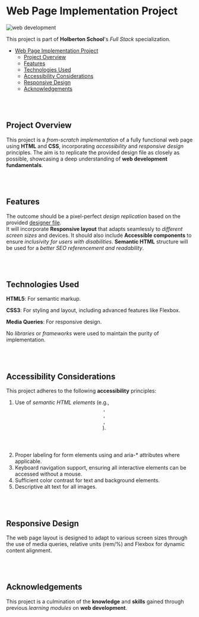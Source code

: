 # Web Page Implementation Project

![web development](https://i.imgur.com/FDJwRDN.png)

This project is part of __Holberton School__'s _Full Stack_ specialization. 

- [Web Page Implementation Project](#web-page-implementation-project)
  - [Project Overview](#project-overview)
  - [Features](#features)
  - [Technologies Used](#technologies-used)
  - [Accessibility Considerations](#accessibility-considerations)
  - [Responsive Design](#responsive-design)
  - [Acknowledgements](#acknowledgements)

<br /><br />

## Project Overview

This project is a _from-scratch implementation_ of a fully functional web page using __HTML__ and __CSS__, incorporating _accessibility_ and _responsive design_ principles. The aim is to replicate the provided design file as closely as possible, showcasing a deep understanding of __web development fundamentals__.

<br /><br />

## Features

The outcome should be a pixel-perfect _design replication_ based on the provided [designer file](https://www.figma.com/design/FfnVADRC9xgI3yiZliTBYZ/Holberton-School---Headphone-company?node-id=0-1&p=f&t=ExLZorhTrkHbZzB7-0). <br />
It will incorporate __Responsive layout__ that adapts seamlessly to _different screen sizes_ and devices. It should also include __Accessible components__ to ensure _inclusivity for users with disabilities_. __Semantic HTML__ structure will be used for a _better SEO referencement and readability_.

<br /><br />

## Technologies Used

__HTML5__: For semantic markup.

__CSS3__: For styling and layout, including advanced features like Flexbox.

__Media Queries__: For responsive design.

No _libraries_ or _frameworks_ were used to maintain the purity of implementation.

<br /><br />

## Accessibility Considerations

This project adheres to the following __accessibility__ principles:

1. Use of _semantic HTML elements_ (e.g., <header>, <main>, <footer>, <section>).
2. Proper labeling for form elements using <label> and aria-* attributes where applicable.
3. Keyboard navigation support, ensuring all interactive elements can be accessed without a mouse.
4. Sufficient color contrast for text and background elements.
5. Descriptive alt text for all images.

<br /><br />

## Responsive Design

The web page layout is designed to adapt to various screen sizes through the use of  media queries, relative units (rem/%) and Flexbox for dynamic content alignment.

<br /><br />

## Acknowledgements

This project is a culmination of the __knowledge__ and __skills__ gained through previous _learning modules_ on __web development__.
